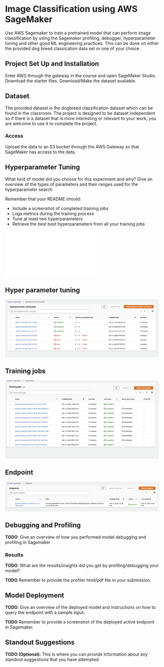 # Image Classification using AWS SageMaker

Use AWS Sagemaker to train a pretrained model that can perform image classification by using the Sagemaker profiling, debugger, hyperparameter tuning and other good ML engineering practices. This can be done on either the provided dog breed classication data set or one of your choice.

## Project Set Up and Installation
Enter AWS through the gateway in the course and open SageMaker Studio. 
Download the starter files.
Download/Make the dataset available. 

## Dataset
The provided dataset is the dogbreed classification dataset which can be found in the classroom.
The project is designed to be dataset independent so if there is a dataset that is more interesting or relevant to your work, you are welcome to use it to complete the project.

### Access
Upload the data to an S3 bucket through the AWS Gateway so that SageMaker has access to the data. 

## Hyperparameter Tuning
What kind of model did you choose for this experiment and why? Give an overview of the types of parameters and their ranges used for the hyperparameter search

Remember that your README should:
- Include a screenshot of completed training jobs
- Logs metrics during the training process
- Tune at least two hyperparameters
- Retrieve the best best hyperparameters from all your training jobs

 ![](Images/processingjobs.pdf)
 
 ## Hyper parameter tuning
 ![](Images/hypertuning.png)
 
 ## Training jobs
 ![](Images/trainingjobs.png)
 
 ## Endpoint
 ![](Images/endpoint.png)  
## Debugging and Profiling
**TODO**: Give an overview of how you performed model debugging and profiling in Sagemaker

### Results
**TODO**: What are the results/insights did you get by profiling/debugging your model?

**TODO** Remember to provide the profiler html/pdf file in your submission.


## Model Deployment
**TODO**: Give an overview of the deployed model and instructions on how to query the endpoint with a sample input.

**TODO** Remember to provide a screenshot of the deployed active endpoint in Sagemaker.

## Standout Suggestions
**TODO (Optional):** This is where you can provide information about any standout suggestions that you have attempted.

